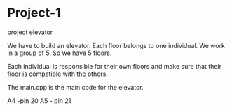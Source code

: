 # Project-1


project elevator

We have to build an elevator. Each floor belongs to one individual. We work in a group of 5. So we have 5 floors.

Each individual is responsible for their own floors and make sure that their floor is compatible with the others.

The main.cpp is the main code for the elevator. 




A4 -pin 20
A5 - pin 21

